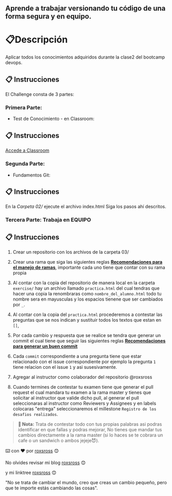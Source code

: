 ## Aprende a trabajar versionando tu código de una forma segura y en equipo.

# 📋Descripción

Aplicar todos los conocimientos adquiridos durante la clase2 del bootcamp devops.

## 📋 Instrucciones

El Challenge consta de 3 partes:

### Primera Parte: 

- Test de Conocimiento - en Classroom:

## 📋 Instrucciones

[Accede a Classroom](https://classroom.google.com/c/NDY4MTY2NTQ1MTUw?cjc=hqkfeal)

### Segunda Parte: 

- Fundamentos Git:

## 📋 Instrucciones

En la *Carpeta 02/* ejecute el archivo index.html
Siga los pasos ahí descritos.

### Tercera Parte: Trabaja en EQUIPO

## 📋 Instrucciones

1. Crear un repositorio con los archivos de la carpeta 03/

2. Crear una rama que siga las siguientes reglas **[Recomendaciones para el manejo de ramas](https://medium.com/@jmz12/recomendaciones-para-el-manejo-de-ramas-5dd4b5a23c91)**, importante cada uno tiene que contar con su rama propia

3. Al contar con la copia del repositorio de manera local en la carpeta `exercise/` hay un archivo llamado `practica.html` del cual tendras que hacer una copia la renombraras como `nombre_del_alumno.html` todo tu nombre sera en mayusculas y los espacios tienene que ser cambiados por `_`.

4. Al contar con la copia del `practica.html` procederemos a contestar las preguntas que se nos indican y sustituir todos los textos que estan en `[]`, 

5. Por cada cambio y respuesta que se realice se tendra que generar un commit el cual tiene que seguir las siguientes reglas **[Recomendaciones para generar un buen commit](https://medium.com/@jmz12/buenas-pr%C3%A1cticas-para-commits-5eb4c86b9a47)**

6. Cada `commit` correspondiente a una pregunta tiene que estar relacionado con el issue correspondiente por ejemplo la pregunta `1` tiene relacion con el issue `1` y asi susesivamente.

7. Agregar al instructor como colaborador del repositorio @roxsross

8. Cuando termines de contestar tu examen tiene que generar el pull request el cual mandara tu examen a la rama master y tienes que solicitar al instructor que valide dicho pull, al generar el pull seleccionaras al instructor como Reviewers y Assignees y en labels colocaras "entrega" seleccionaremos el millestone `Registro de los desafios realizados`.


> **🔖 Nota:** Trata de contestar todo con tus propias palabras asi podras identificar en que fallas y podras mejorar, No tienes que mandar tus cambios directamente a la rama master (si lo haces se te cobrara un cafe o un sandwich o ambos jejeje😈).


⌨️ con ❤️ por [roxsross](https://github.com/roxsross) 😊

No olvides revisar mi blog [roxsross](https://blog.295devops.com) 😊

y mi linktree [roxsross](https://roxs.295devops.com) 😊

"No se trata de cambiar el mundo, creo que creas un cambio pequeño, pero que te importe estás cambiando las cosas".